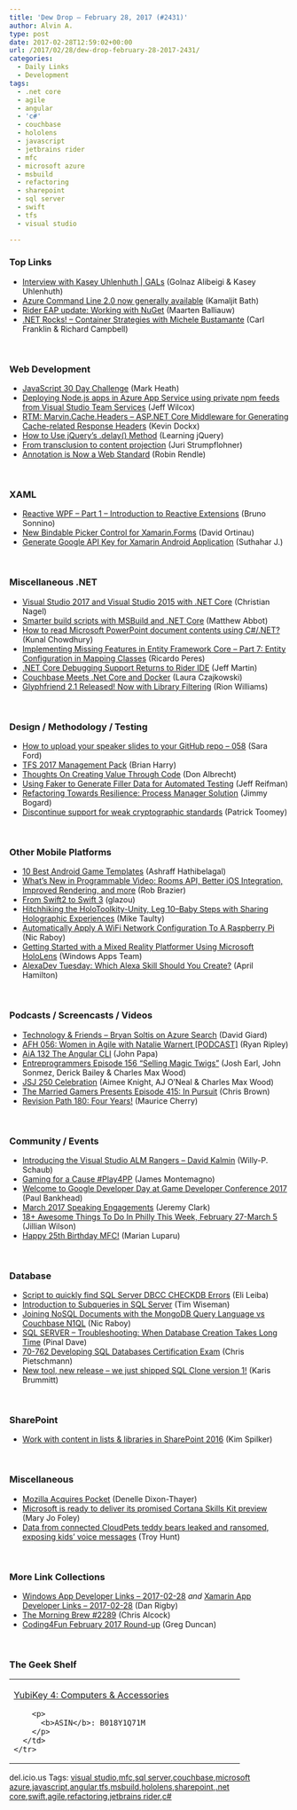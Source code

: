 ```yaml
---
title: 'Dew Drop – February 28, 2017 (#2431)'
author: Alvin A.
type: post
date: 2017-02-28T12:59:02+00:00
url: /2017/02/28/dew-drop-february-28-2017-2431/
categories:
  - Daily Links
  - Development
tags:
  - .net core
  - agile
  - angular
  - 'c#'
  - couchbase
  - hololens
  - javascript
  - jetbrains rider
  - mfc
  - microsoft azure
  - msbuild
  - refactoring
  - sharepoint
  - sql server
  - swift
  - tfs
  - visual studio

---
```

### <a name="top"></a>Top Links

  * <a href="https://channel9.msdn.com/Shows/GALs/Interview-with-Kasey-Uhlenhuth?WT.mc_id=DX_MVP4025064" target="_blank">Interview with Kasey Uhlenhuth | GALs</a> (Golnaz Alibeigi & Kasey Uhlenhuth)
  * <a href="https://azure.microsoft.com/blog/announcing-general-availability-of-vm-storage-and-network-azure-cli-2-0/" target="_blank">Azure Command Line 2.0 now generally available</a> (Kamaljit Bath)
  * <a href="https://blog.jetbrains.com/dotnet/2017/02/27/rider-eap-update-working-nuget/" target="_blank">Rider EAP update: Working with NuGet</a> (Maarten Balliauw)
  * <a href="http://www.dotnetrocks.com/default.aspx?ShowNum=1419" target="_blank">.NET Rocks! &#8211; Container Strategies with Michele Bustamante</a> (Carl Franklin & Richard Campbell)

&nbsp;

### <a name="web"></a>Web Development

  * <a href="http://markheath.net/post/javascript-30-day-challenge" target="_blank">JavaScript 30 Day Challenge</a> (Mark Heath)
  * <a href="http://www.jeff.wilcox.name/2017/02/azure-private-npm/" target="_blank">Deploying Node.js apps in Azure App Service using private npm feeds from Visual Studio Team Services</a> (Jeff Wilcox)
  * <a href="https://www.kevindockx.com/rtm-marvin-cache-headers-asp-net-core-middleware-for-generating-cache-related-response-headers/" target="_blank">RTM: Marvin.Cache.Headers – ASP.NET Core Middleware for Generating Cache-related Response Headers</a> (Kevin Dockx)
  * <a href="http://feedproxy.google.com/~r/LearningJquery/~3/bjmXyNzdWNU/how-to-use-jquerys-delay-method" target="_blank">How to Use jQuery’s .delay() Method</a> (Learning jQuery)
  * <a href="http://developer.telerik.com/topics/web-development/transclusion-content-projection/" target="_blank">From transclusion to content projection</a> (Juri Strumpflohner)
  * <a href="https://hypothes.is/blog/annotation-is-now-a-web-standard/" target="_blank">Annotation is Now a Web Standard</a> (Robin Rendle)

&nbsp;

### <a name="silverlight"></a>XAML

  * <a href="https://blog.oz-code.com/reactive-wpf-part-1-introduction-reactive-extensions/" target="_blank">Reactive WPF – Part 1 – Introduction to Reactive Extensions</a> (Bruno Sonnino)
  * <a href="https://blog.xamarin.com/new-bindable-picker-control-for-xamarin-forms/" target="_blank">New Bindable Picker Control for Xamarin.Forms</a> (David Ortinau)
  * <a href="http://xamarininterviewquestion.blogspot.com/2017/02/generate-google-api-key-for-xamarin.html" target="_blank">Generate Google API Key for Xamarin Android Application</a> (Suthahar J.)

&nbsp;

### <a name="dotnet"></a>Miscellaneous .NET

  * <a href="https://csharp.christiannagel.com/2017/01/10/dotnetcoreversionissues/" target="_blank">Visual Studio 2017 and Visual Studio 2015 with .NET Core</a> (Christian Nagel)
  * <a href="http://www.inversionofcontrol.co.uk/smarter-build-scripts-with-msbuild-and-net-core/" target="_blank">Smarter build scripts with MSBuild and .NET Core</a> (Matthew Abbot)
  * <a href="http://feedproxy.google.com/~r/kunal2383/~3/Z3e06hLFvi8/how-to-read-microsoft-powerpoint-document.html" target="_blank">How to read Microsoft PowerPoint document contents using C#/.NET?</a> (Kunal Chowdhury)
  * <a href="http://weblogs.asp.net:80/ricardoperes/implementing-missing-features-in-entity-framework-core-part-7-entity-configuration-in-mapping-classes?WT.mc_id=DX_MVP4025064" target="_blank">Implementing Missing Features in Entity Framework Core – Part 7: Entity Configuration in Mapping Classes</a> (Ricardo Peres)
  * <a href="http://www.infoq.com/news/2017/02/rider-eap18?utm_campaign=infoq_content&utm_source=infoq&utm_medium=feed&utm_term=global" target="_blank">.NET Core Debugging Support Returns to Rider IDE</a> (Jeff Martin)
  * <a href="https://blog.couchbase.com/couchbase-meets-net-core-docker/" target="_blank">Couchbase Meets .Net Core and Docker</a> (Laura Czajkowski)
  * <a href="http://rion.io/2017/02/27/glyphfriend-2-1-released-now-with-library-filtering/" target="_blank">Glyphfriend 2.1 Released! Now with Library Filtering</a> (Rion Williams)

&nbsp;

### <a name="design"></a>Design / Methodology / Testing

  * <a href="https://saraford.net/2017/02/27/how-to-upload-your-speaker-slides-to-your-github-repo-058/" target="_blank">How to upload your speaker slides to your GitHub repo – 058</a> (Sara Ford)
  * <a href="https://blogs.msdn.microsoft.com/bharry/2017/02/27/tfs-2017-management-pack/" target="_blank">TFS 2017 Management Pack</a> (Brian Harry)
  * <a href="http://feedproxy.google.com/~r/AjaxBestiary/~3/YSkA4SwZwfI/" target="_blank">Thoughts On Creating Value Through Code</a> (Don Albrecht)
  * <a href="https://code.tutsplus.com/tutorials/using-faker-to-generate-filler-data-for-automated-testing--cms-26824" target="_blank">Using Faker to Generate Filler Data for Automated Testing</a> (Jeff Reifman)
  * <a href="http://feedproxy.google.com/~r/GrabBagOfT/~3/nuAwcRyqj0U/" target="_blank">Refactoring Towards Resilience: Process Manager Solution</a> (Jimmy Bogard)
  * <a href="https://githubengineering.com/crypto-deprecation-notice/" target="_blank">Discontinue support for weak cryptographic standards</a> (Patrick Toomey)

&nbsp;

### <a name="mobile"></a>Other Mobile Platforms

  * <a href="https://code.tutsplus.com/articles/awesome-templates-for-android-game-development--cms-28314" target="_blank">10 Best Android Game Templates</a> (Ashraff Hathibelagal)
  * <a href="https://twilioinc.wpengine.com/2017/02/whats-new-in-programmable-video-rooms-api-better-ios-integration-improved-rendering-and-more.html" target="_blank">What’s New in Programmable Video: Rooms API, Better iOS Integration, Improved Rendering, and more</a> (Rob Brazier)
  * <a href="http://www.glazman.org/weblog/dotclear/index.php?post/2017/02/27/From-Swift2-to-Swift-3" target="_blank">From Swift2 to Swift 3</a> (glazou)
  * <a href="http://feedproxy.google.com/~r/mtaulty/~3/HdE1_XbspAY/" target="_blank">Hitchhiking the HoloToolkity-Unity, Leg 10–Baby Steps with Sharing Holographic Experiences</a> (Mike Taulty)
  * <a href="https://www.thepolyglotdeveloper.com/2017/02/automatically-apply-wifi-network-configuration-raspberry-pi/" target="_blank">Automatically Apply A WiFi Network Configuration To A Raspberry Pi</a> (Nic Raboy)
  * <a href="https://blogs.windows.com/buildingapps/2017/02/27/getting-started-mixed-reality-platformer-using-microsoft-hololens/?WT.mc_id=DX_MVP4025064" target="_blank">Getting Started with a Mixed Reality Platformer Using Microsoft HoloLens</a> (Windows Apps Team)
  * <a href="http://lovemyecho.com/2017/02/27/alexadev-tuesday-which-alexa-skill-should-you-create/" target="_blank">AlexaDev Tuesday: Which Alexa Skill Should You Create?</a> (April Hamilton)

&nbsp;

### <a name="podcasts"></a>Podcasts / Screencasts / Videos

  * <a href="http://DavidGiard.com/2017/02/27/BryanSoltisOnAzureSearch.aspx" target="_blank">Technology & Friends &#8211; Bryan Soltis on Azure Search</a> (David Giard)
  * <a href="http://ryanripley.com/afh-056-women-in-agile-with-natalie-warnert-podcast/" target="_blank">AFH 056: Women in Agile with Natalie Warnert [PODCAST]</a> (Ryan Ripley)
  * <a href="https://devchat.tv/adv-in-angular/aia-132-the-angular-cli" target="_blank">AiA 132 The Angular CLI</a> (John Papa)
  * <a href="http://entreprogrammers.com/episode-156-selling-magic-twigs/" target="_blank">Entreprogrammers Episode 156 “Selling Magic Twigs”</a> (Josh Earl, John Sonmez, Derick Bailey & Charles Max Wood)
  * <a href="https://devchat.tv/js-jabber/jsj-250-celebration" target="_blank">JSJ 250 Celebration</a> (Aimee Knight, AJ O&#8217;Neal & Charles Max Wood)
  * <a href="http://www.themarriedgamers.net/the-married-gamers-presents-episode-415-in-pursuit/" target="_blank">The Married Gamers Presents Episode 415: In Pursuit</a> (Chris Brown)
  * <a href="http://revisionpath.simplecast.fm/episodes/60256-180-four-years" target="_blank">Revision Path 180: Four Years!</a> (Maurice Cherry)

&nbsp;

### <a name="events"></a>Community / Events

  * <a href="https://blogs.msdn.microsoft.com/visualstudioalmrangers/2017/02/27/introducing-the-visual-studio-alm-rangers-david-kalmin/" target="_blank">Introducing the Visual Studio ALM Rangers – David Kalmin</a> (Willy-P. Schaub)
  * <a href="http://motzcod.es/post/157246796267/gaming-for-a-cause-play4pp?utm_content=bufferbfd9d&utm_medium=social&utm_source=twitter.com&utm_campaign=buffer" target="_blank">Gaming for a Cause #Play4PP</a> (James Montemagno)
  * <a href="http://feedproxy.google.com/~r/blogspot/hsDu/~3/PkbMdLH6o7E/welcome-to-google-developer-day-at-game.html" target="_blank">Welcome to Google Developer Day at Game Developer Conference 2017</a> (Paul Bankhead)
  * <a href="http://jeremybytes.blogspot.com/2017/02/march-2017-speaking-engagements.html" target="_blank">March 2017 Speaking Engagements</a> (Jeremy Clark)
  * <a href="http://www.uwishunu.com/2017/02/18-awesome-things-philly-week-february-27-march-5/" target="_blank">18+ Awesome Things To Do In Philly This Week, February 27-March 5</a> (Jillian Wilson)
  * <a href="https://blogs.msdn.microsoft.com/vcblog/2017/02/27/happy-25th-birthday-mfc/" target="_blank">Happy 25th Birthday MFC!</a> (Marian Luparu)

&nbsp;

### <a name="sql"></a>Database

  * <a href="http://feedproxy.google.com/~r/MSSQLTips-LatestSqlServerTips/~3/HaXf3-T5K5M/tip.asp" target="_blank">Script to quickly find SQL Server DBCC CHECKDB Errors</a> (Eli Leiba)
  * <a href="http://feedproxy.google.com/~r/MSSQLTips-LatestSqlServerTips/~3/Isaj7MlaMZU/tip.asp" target="_blank">Introduction to Subqueries in SQL Server</a> (Tim Wiseman)
  * <a href="https://blog.couchbase.com/joining-nosql-documents-mongodb-query-language-vs-couchbase-n1ql/" target="_blank">Joining NoSQL Documents with the MongoDB Query Language vs Couchbase N1QL</a> (Nic Raboy)
  * <a href="https://blog.sqlauthority.com/2017/02/28/sql-server-troubleshooting-database-creation-takes-long-time/" target="_blank">SQL SERVER – Troubleshooting: When Database Creation Takes Long Time</a> (Pinal Dave)
  * <a href="https://buildazure.com/2017/02/28/70-762-developing-sql-databases-certification-exam/" target="_blank">70-762 Developing SQL Databases Certification Exam</a> (Chris Pietschmann)
  * <a href="http://www.red-gate.com/blog/new-tool-new-release-we-just-shipped-sql-clone-version-1" target="_blank">New tool, new release – we just shipped SQL Clone version 1!</a> (Karis Brummitt)

&nbsp;

### <a name="sp"></a>SharePoint

  * <a href="https://blogs.msdn.microsoft.com/microsoft_press/2017/02/27/work-with-content-in-lists-libraries-in-sharepoint-2016/" target="_blank">Work with content in lists & libraries in SharePoint 2016</a> (Kim Spilker)

&nbsp;

### <a name="misc"></a>Miscellaneous

  * <a href="https://blog.mozilla.org/blog/2017/02/27/mozilla-acquires-pocket/" target="_blank">Mozilla Acquires Pocket</a> (Denelle Dixon-Thayer)
  * <a href="http://www.zdnet.com/article/microsoft-is-ready-to-deliver-its-promised-cortana-skills-kit-preview/#ftag=RSSbaffb68" target="_blank">Microsoft is ready to deliver its promised Cortana Skills Kit preview</a> (Mary Jo Foley)
  * <a href="http://feedproxy.google.com/~r/TroyHunt/~3/-1tQ0i79GzI/" target="_blank">Data from connected CloudPets teddy bears leaked and ransomed, exposing kids&#8217; voice messages</a> (Troy Hunt)

&nbsp;

### <a name="links"></a>More Link Collections

  * <a href="http://windowsappdev.com/2017/02/windows-app-developer-links-2017-02-28/" target="_blank">Windows App Developer Links &#8211; 2017-02-28</a> _and_ <a href="http://allaboutxamarin.com/2017/02/xamarin-app-developer-links-2017-02-28/" target="_blank">Xamarin App Developer Links &#8211; 2017-02-28</a> (Dan Rigby)
  * <a href="http://feedproxy.google.com/~r/ReflectivePerspective/~3/7W_RkonKkB0/" target="_blank">The Morning Brew #2289</a> (Chris Alcock)
  * <a href="https://channel9.msdn.com/coding4fun/blog/Coding4Fun-February-2017-Round-up?WT.mc_id=DX_MVP4025064" target="_blank">Coding4Fun February 2017 Round-up</a> (Greg Duncan)

&nbsp;

### <a name="shelf"></a>The Geek Shelf

<div id="scid:7dc1bd33-94bd-46fd-a20b-0131235bcd47:33cefb48-d40d-4170-bc95-66b9683e8a8f" class="wlWriterEditableSmartContent" style="float: none; padding-bottom: 0px; padding-top: 0px; padding-left: 0px; margin: 0px; display: inline; padding-right: 0px">
  <table cellspacing="0" cellpadding="2" width="400" border="0" unselectable="on">
    <tr>
      <td valign="top" width="400">
        <p>
          <a title="YubiKey 4: Computers & Accessories" href="http://www.amazon.com/exec/obidos/ASIN/B018Y1Q71M/amavin-20">YubiKey 4: Computers & Accessories</a>
        </p>
        
        <p>
          <b>ASIN</b>: B018Y1Q71M
        </p>
      </td>
    </tr>
  </table>
</div>

<div id="scid:77ECF5F8-D252-44F5-B4EB-D463C5396A79:b9bf107d-cf8e-4ab8-91e9-973763aadc79" class="wlWriterEditableSmartContent" style="float: none; padding-bottom: 0px; padding-top: 0px; padding-left: 0px; margin: 0px; display: inline; padding-right: 0px">
  del.icio.us Tags: <a href="http://del.icio.us/popular/visual+studio" rel="tag">visual studio</a>,<a href="http://del.icio.us/popular/mfc" rel="tag">mfc</a>,<a href="http://del.icio.us/popular/sql+server" rel="tag">sql server</a>,<a href="http://del.icio.us/popular/couchbase" rel="tag">couchbase</a>,<a href="http://del.icio.us/popular/microsoft+azure" rel="tag">microsoft azure</a>,<a href="http://del.icio.us/popular/javascript" rel="tag">javascript</a>,<a href="http://del.icio.us/popular/angular" rel="tag">angular</a>,<a href="http://del.icio.us/popular/tfs" rel="tag">tfs</a>,<a href="http://del.icio.us/popular/msbuild" rel="tag">msbuild</a>,<a href="http://del.icio.us/popular/hololens" rel="tag">hololens</a>,<a href="http://del.icio.us/popular/sharepoint" rel="tag">sharepoint</a>,<a href="http://del.icio.us/popular/.net+core" rel="tag">.net core</a>,<a href="http://del.icio.us/popular/swift" rel="tag">swift</a>,<a href="http://del.icio.us/popular/agile" rel="tag">agile</a>,<a href="http://del.icio.us/popular/refactoring" rel="tag">refactoring</a>,<a href="http://del.icio.us/popular/jetbrains+rider" rel="tag">jetbrains rider</a>,<a href="http://del.icio.us/popular/c%23" rel="tag">c#</a>
</div>